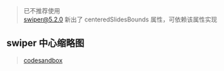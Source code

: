 > 已不推荐使用 <br/>
> swiper@5.2.0 新出了 centeredSlidesBounds 属性，可依赖该属性实现

## swiper 中心缩略图
> [codesandbox](https://codesandbox.io/s/github/q-jason/code/tree/master/swiper-thumb-center)